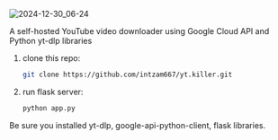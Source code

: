 ![2024-12-30_06-24](https://github.com/user-attachments/assets/991d5772-90a3-490d-a651-88c7c1c1b78c)

A self-hosted YouTube video downloader using Google Cloud API and Python yt-dlp libraries

1. clone this repo: <br>

   ```bash
   git clone https://github.com/intzam667/yt.killer.git

1. run flask server: <br>

   ```bash
   python app.py

Be sure you installed yt-dlp, google-api-python-client, flask libraries.

   
